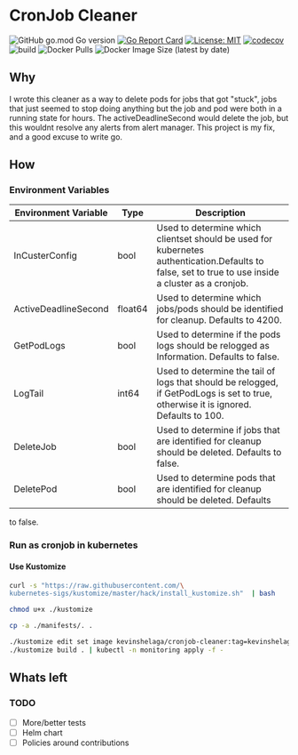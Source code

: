 # CronJob Cleaner

![GitHub go.mod Go version](https://img.shields.io/github/go-mod/go-version/kevin-shelaga/cronjob-cleaner)
[![Go Report Card](https://goreportcard.com/badge/github.com/kevin-shelaga/cronjob-cleaner)](https://goreportcard.com/report/github.com/kevin-shelaga/cronjob-cleaner)
[![License: MIT](https://img.shields.io/badge/License-MIT-yellow.svg)](https://opensource.org/licenses/MIT)
[![codecov](https://codecov.io/gh/kevin-shelaga/cronjob-cleaner/branch/master/graph/badge.svg?token=D07EP88G53)](https://codecov.io/gh/kevin-shelaga/cronjob-cleaner)
![build](https://github.com/kevin-shelaga/cronjob-cleaner/workflows/build/badge.svg)
![Docker Pulls](https://img.shields.io/docker/pulls/kevinshelaga/cronjob-cleaner)
![Docker Image Size (latest by date)](https://img.shields.io/docker/image-size/kevinshelaga/cronjob-cleaner)

## Why

I wrote this cleaner as a way to delete pods for jobs that got "stuck", jobs that just seemed to stop doing anything but the job and pod were both in a running state for hours. The activeDeadlineSecond would delete the job, but this wouldnt resolve any alerts from alert manager. This project is my fix, and a good excuse to write go.

## How

### Environment Variables

| Environment Variable | Type    | Description                                                                                                                                         |
| -------------------- | ------- | --------------------------------------------------------------------------------------------------------------------------------------------------- |
| InCusterConfig       | bool    | Used to determine which clientset should be used for kubernetes authentication.Defaults to false, set to true to use inside a cluster as a cronjob. |
| ActiveDeadlineSecond | float64 | Used to determine which jobs/pods should be identified for cleanup. Defaults to 4200.                                                               |
| GetPodLogs           | bool    | Used to determine if the pods logs should be relogged as Information. Defaults to false.                                                            |
| LogTail              | int64   | Used to determine the tail of logs that should be relogged, if GetPodLogs is set to true, otherwise it is ignored. Defaults to 100.                 |
| DeleteJob            | bool    | Used to determine if jobs that are identified for cleanup should be deleted. Defaults to false.                                                     |
| DeletePod            | bool    | Used to determine pods that are identified for cleanup should be deleted. Defaults                                                                  |
to false.

### Run as cronjob in kubernetes

#### Use Kustomize

```sh
curl -s "https://raw.githubusercontent.com/\
kubernetes-sigs/kustomize/master/hack/install_kustomize.sh"  | bash

chmod u+x ./kustomize

cp -a ./manifests/. .

./kustomize edit set image kevinshelaga/cronjob-cleaner:tag=kevinshelaga/cronjob-cleaner:latest
./kustomize build . | kubectl -n monitoring apply -f -
```

## Whats left

### TODO

- [ ] More/better tests
- [ ] Helm chart
- [ ] Policies around contributions
